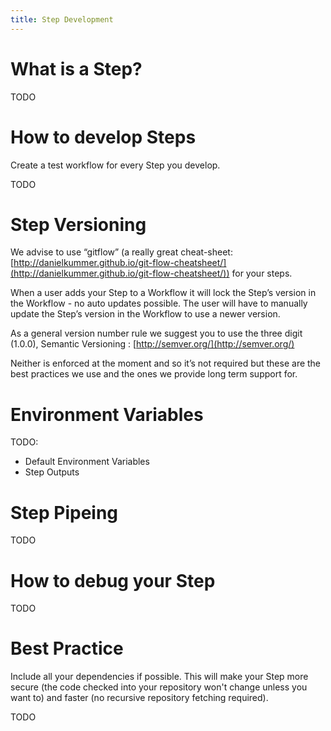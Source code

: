 ```yaml
---
title: Step Development
---
```



# What is a Step?

TODO


# How to develop Steps

Create a test workflow for every Step you develop.

TODO


# Step Versioning

We advise to use “gitflow” (a really great cheat-sheet: [http://danielkummer.github.io/git-flow-cheatsheet/](http://danielkummer.github.io/git-flow-cheatsheet/)) for your steps.

When a user adds your Step to a Workflow it will lock the Step’s version in the Workflow - no auto updates possible. The user will have to manually update the Step’s version in the Workflow to use a newer version.

As a general version number rule we suggest you to use the three digit (1.0.0), Semantic Versioning : [http://semver.org/](http://semver.org/)

Neither is enforced at the moment and so it’s not required but these are the best practices we use and the ones we provide long term support for.


# Environment Variables

TODO:

- Default Environment Variables
- Step Outputs


# Step Pipeing

TODO


# How to debug your Step

TODO

# Best Practice

Include all your dependencies if possible. This will make your Step more secure (the code checked into your repository won't change unless you want to) and faster (no recursive repository fetching required).

TODO
